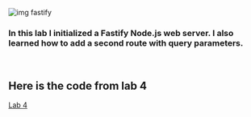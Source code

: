 ![img fastify](https://www.fastify.io/images/fastify-logo-inverted.2180cc6b1919d47a.png)

### In this lab I  initialized a Fastify Node.js web server. I also learned how to add a second route with query parameters. 

<br>

## Here is the code from lab 4
[Lab 4](https://github.com/tguthrie1765/cit281-lab4/blob/9b55b3a027f8a224d50795aa616a6e50768348b0/lab4.js)
